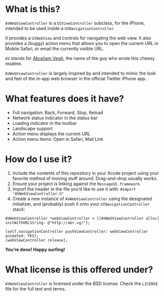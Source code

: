 # What is this?

`AVWebViewController` is a `UIViewController` subclass, for the iPhone, intended to be used inside a `UINavigationController`.

It provides a `UIWebView` and controls for navigating the web view. It also provides a (buggy) action menu that allows you to open the current URL in Mobile Safari, or email the currently visible URL.

`AV` stands for [Abraham Vegh](http://abrahamvegh.com/), the name of the guy who wrote this cheesy readme.

`AVWebViewController` is largely inspired by and intended to mimic the look and feel of the in-app web browser in the official Twitter iPhone app.

# What features does it have?

* Full navigation: Back, Forward, Stop, Reload
* Network status indicator in the status bar
* Loading indicator in the toolbar
* Landscape support
* Action menu displays the current URL
* Action menu items: Open in Safari, Mail Link

# How do I use it?

1. Include the contents of this repository in your Xcode project using your favorite method of moving stuff around. Drag-and-drop usually works.
2. Ensure your project is linking against the `MessageUI.framework`.
3. Import the header in the file you’d like to use it with: `#import "AVWebViewController.h"`
4. Create a new instance of `AVWebViewController` using the designated initializer, and (probably) push it onto your `UINavigationController` stack:

```
AVWebViewController *webViewController = [[AVWebViewController alloc] initWithURLString: @"http://abr.vg/"];

[self.navigationController pushViewController: webViewController animated: YES];
[webViewController release];
```

**You’re done! Happy surfing!**

# What license is this offered under?

`AVWebViewController` is licensed under the BSD license. Check the `LICENSE` file for the full text and terms.